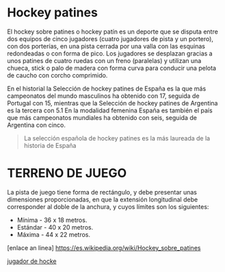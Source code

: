 # Hockey patines
El hockey sobre patines o hockey patín es un deporte que se disputa entre dos equipos de cinco jugadores (cuatro jugadores de pista y un portero), con dos porterías, en una pista cerrada por una valla con las esquinas redondeadas o con forma de pico. Los jugadores se desplazan gracias a unos patines de cuatro ruedas con un freno (paralelas) y utilizan una chueca, stick o palo de madera con forma curva para conducir una pelota de caucho con corcho comprimido.

En el historial la Selección de hockey patines de España es la que más campeonatos del mundo masculinos ha obtenido con 17, seguida de Portugal con 15, mientras que la Selección de hockey patines de Argentina es la tercera con 5.1​ En la modalidad femenina España es también el país que más campeonatos mundiales ha obtenido con seis, seguida de Argentina con cinco.
>La selección española de hockey patines es la más laureada de la historia de España


# TERRENO DE JUEGO

La pista de juego tiene forma de rectángulo, y debe presentar unas dimensiones proporcionadas, en que la extensión longitudinal debe corresponder al doble de la anchura, y cuyos límites son los siguientes:

- Mínima - 36 x 18 metros.
- Estándar - 40 x 20 metros.
- Máxima - 44 x 22 metros.

[enlace an linea] https://es.wikipedia.org/wiki/Hockey_sobre_patines

[jugador de hocke](PhotoEditor_20190518_205838377.jpg)
